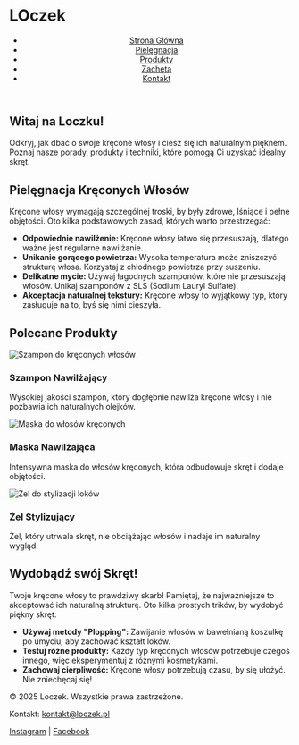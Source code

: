 # LOczek
<!DOCTYPE html>
<html lang="pl">
<head>
  <meta charset="UTF-8">
  <meta name="viewport" content="width=device-width, initial-scale=1.0">
  <meta name="description" content="Strona o pielęgnacji kręconych włosów - Loczek. Dowiedz się, jak dbać o swoje kręcone włosy, poznaj polecane produkty i odkryj, jak wydobyć skręt.">
  <meta name="keywords" content="pielęgnacja kręconych włosów, loczek, produkty do włosów, naturalne włosy, dbanie o włosy, skręt, pielęgnacja kręconych włosów">
  <meta name="author" content="Loczek">
  <title>Loczek - Pielęgnacja Kręconych Włosów</title>
  <link rel="stylesheet" href="style.css">
</head>
<body>
  <!-- Nagłówek -->
  <header>
    <nav>
      <ul>
        <li><a href="#home">Strona Główna</a></li>
        <li><a href="#pielęgnacja">Pielęgnacja</a></li>
        <li><a href="#produkty">Produkty</a></li>
        <li><a href="#motywacja">Zachęta</a></li>
        <li><a href="#contact">Kontakt</a></li>
      </ul>
    </nav>
  </header>

  <!-- Sekcja Hero -->
  <section id="home" class="hero">
    <h1>Witaj na Loczku!</h1>
    <p>Odkryj, jak dbać o swoje kręcone włosy i ciesz się ich naturalnym pięknem. Poznaj nasze porady, produkty i techniki, które pomogą Ci uzyskać idealny skręt.</p>
  </section>

  <!-- Sekcja pielęgnacji -->
  <section id="pielęgnacja">
    <h2>Pielęgnacja Kręconych Włosów</h2>
    <p>Kręcone włosy wymagają szczególnej troski, by były zdrowe, lśniące i pełne objętości. Oto kilka podstawowych zasad, których warto przestrzegać:</p>
    <ul>
      <li><strong>Odpowiednie nawilżenie:</strong> Kręcone włosy łatwo się przesuszają, dlatego ważne jest regularne nawilżanie.</li>
      <li><strong>Unikanie gorącego powietrza:</strong> Wysoka temperatura może zniszczyć strukturę włosa. Korzystaj z chłodnego powietrza przy suszeniu.</li>
      <li><strong>Delikatne mycie:</strong> Używaj łagodnych szamponów, które nie przesuszają włosów. Unikaj szamponów z SLS (Sodium Lauryl Sulfate).</li>
      <li><strong>Akceptacja naturalnej tekstury:</strong> Kręcone włosy to wyjątkowy typ, który zasługuje na to, byś się nimi cieszyła.</li>
    </ul>
  </section>

  <!-- Sekcja polecanych produktów -->
  <section id="produkty">
    <h2>Polecane Produkty</h2>
    <div class="product">
      <img src="product1.jpg" alt="Szampon do kręconych włosów">
      <h3>Szampon Nawilżający</h3>
      <p>Wysokiej jakości szampon, który dogłębnie nawilża kręcone włosy i nie pozbawia ich naturalnych olejków.</p>
    </div>
    <div class="product">
      <img src="product2.jpg" alt="Maska do włosów kręconych">
      <h3>Maska Nawilżająca</h3>
      <p>Intensywna maska do włosów kręconych, która odbudowuje skręt i dodaje objętości.</p>
    </div>
    <div class="product">
      <img src="product3.jpg" alt="Żel do stylizacji loków">
      <h3>Żel Stylizujący</h3>
      <p>Żel, który utrwala skręt, nie obciążając włosów i nadaje im naturalny wygląd.</p>
    </div>
  </section>

  <!-- Sekcja motywacyjna -->
  <section id="motywacja">
    <h2>Wydobądź swój Skręt!</h2>
    <p>Twoje kręcone włosy to prawdziwy skarb! Pamiętaj, że najważniejsze to akceptować ich naturalną strukturę. Oto kilka prostych trików, by wydobyć piękny skręt:</p>
    <ul>
      <li><strong>Używaj metody "Plopping":</strong> Zawijanie włosów w bawełnianą koszulkę po umyciu, aby zachować kształt loków.</li>
      <li><strong>Testuj różne produkty:</strong> Każdy typ kręconych włosów potrzebuje czegoś innego, więc eksperymentuj z różnymi kosmetykami.</li>
      <li><strong>Zachowaj cierpliwość:</strong> Kręcone włosy potrzebują czasu, by się ułożyć. Nie zniechęcaj się!</li>
    </ul>
  </section>

  <!-- Stopka -->
  <footer id="contact">
    <p>&copy; 2025 Loczek. Wszystkie prawa zastrzeżone.</p>
    <p>Kontakt: <a href="mailto:kontakt@loczek.pl">kontakt@loczek.pl</a></p>
    <div>
      <a href="https://www.instagram.com/loczek" target="_blank">Instagram</a> | <a href="https://www.facebook.com/loczek" target="_blank">Facebook</a>
    </div>
  </footer>

  <script src="script.js"></script>
</body>
</html>
